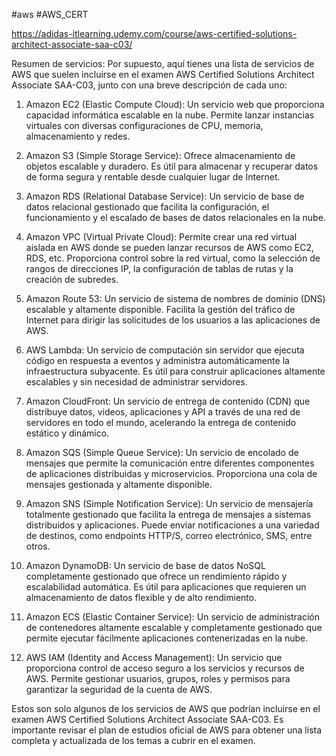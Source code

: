 #aws #AWS_CERT

https://adidas-itlearning.udemy.com/course/aws-certified-solutions-architect-associate-saa-c03/

Resumen de servicios: 
Por supuesto, aquí tienes una lista de servicios de AWS que suelen incluirse en el examen AWS Certified Solutions Architect Associate SAA-C03, junto con una breve descripción de cada uno:

1. Amazon EC2 (Elastic Compute Cloud): Un servicio web que proporciona capacidad informática escalable en la nube. Permite lanzar instancias virtuales con diversas configuraciones de CPU, memoria, almacenamiento y redes.

2. Amazon S3 (Simple Storage Service): Ofrece almacenamiento de objetos escalable y duradero. Es útil para almacenar y recuperar datos de forma segura y rentable desde cualquier lugar de Internet.

3. Amazon RDS (Relational Database Service): Un servicio de base de datos relacional gestionado que facilita la configuración, el funcionamiento y el escalado de bases de datos relacionales en la nube.

4. Amazon VPC (Virtual Private Cloud): Permite crear una red virtual aislada en AWS donde se pueden lanzar recursos de AWS como EC2, RDS, etc. Proporciona control sobre la red virtual, como la selección de rangos de direcciones IP, la configuración de tablas de rutas y la creación de subredes.

5. Amazon Route 53: Un servicio de sistema de nombres de dominio (DNS) escalable y altamente disponible. Facilita la gestión del tráfico de Internet para dirigir las solicitudes de los usuarios a las aplicaciones de AWS.

6. AWS Lambda: Un servicio de computación sin servidor que ejecuta código en respuesta a eventos y administra automáticamente la infraestructura subyacente. Es útil para construir aplicaciones altamente escalables y sin necesidad de administrar servidores.

7. Amazon CloudFront: Un servicio de entrega de contenido (CDN) que distribuye datos, videos, aplicaciones y API a través de una red de servidores en todo el mundo, acelerando la entrega de contenido estático y dinámico.

8. Amazon SQS (Simple Queue Service): Un servicio de encolado de mensajes que permite la comunicación entre diferentes componentes de aplicaciones distribuidas y microservicios. Proporciona una cola de mensajes gestionada y altamente disponible.

9. Amazon SNS (Simple Notification Service): Un servicio de mensajería totalmente gestionado que facilita la entrega de mensajes a sistemas distribuidos y aplicaciones. Puede enviar notificaciones a una variedad de destinos, como endpoints HTTP/S, correo electrónico, SMS, entre otros.

10. Amazon DynamoDB: Un servicio de base de datos NoSQL completamente gestionado que ofrece un rendimiento rápido y escalabilidad automática. Es útil para aplicaciones que requieren un almacenamiento de datos flexible y de alto rendimiento.

11. Amazon ECS (Elastic Container Service): Un servicio de administración de contenedores altamente escalable y completamente gestionado que permite ejecutar fácilmente aplicaciones contenerizadas en la nube.

12. AWS IAM (Identity and Access Management): Un servicio que proporciona control de acceso seguro a los servicios y recursos de AWS. Permite gestionar usuarios, grupos, roles y permisos para garantizar la seguridad de la cuenta de AWS.

Estos son solo algunos de los servicios de AWS que podrían incluirse en el examen AWS Certified Solutions Architect Associate SAA-C03. Es importante revisar el plan de estudios oficial de AWS para obtener una lista completa y actualizada de los temas a cubrir en el examen.
